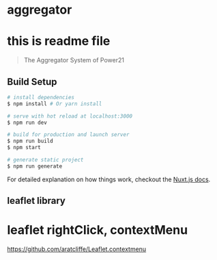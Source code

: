 # aggregator
# this is readme file 
> The Aggregator System of Power21

## Build Setup

``` bash
# install dependencies
$ npm install # Or yarn install

# serve with hot reload at localhost:3000
$ npm run dev

# build for production and launch server
$ npm run build
$ npm start

# generate static project
$ npm run generate
```

For detailed explanation on how things work, checkout the [Nuxt.js docs](https://github.com/nuxt/nuxt.js).



## leaflet library
# leaflet rightClick, contextMenu
https://github.com/aratcliffe/Leaflet.contextmenu



